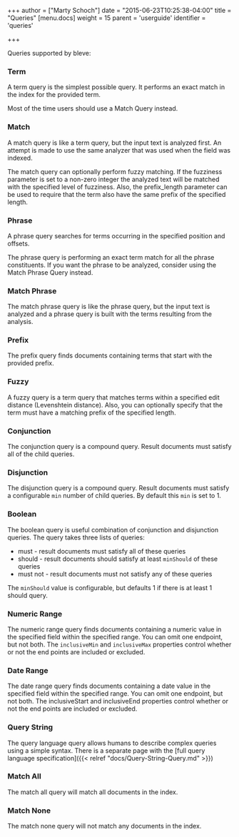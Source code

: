 +++
author = ["Marty Schoch"]
date = "2015-06-23T10:25:38-04:00"
title = "Queries"
[menu.docs]
weight = 15
parent = 'userguide'
identifier = 'queries'

+++

Queries supported by bleve:

### Term

A term query is the simplest possible query.  It performs an exact match in the index for the provided term.

Most of the time users should use a Match Query instead.

### Match

A match query is like a term query, but the input text is analyzed first.  An attempt is made to use the same analyzer that was used when the field was indexed.

The match query can optionally perform fuzzy matching.  If the fuzziness parameter is set to a non-zero integer the analyzed text will be matched with the specified level of fuzziness.  Also, the prefix_length parameter can be used to require that the term also have the same prefix of the specified length.

### Phrase

A phrase query searches for terms occurring in the specified position and offsets.

The phrase query is performing an exact term match for all the phrase constituents.  If you want the phrase to be analyzed, consider using the Match Phrase Query instead.

### Match Phrase

The match phrase query is like the phrase query, but the input text is analyzed and a phrase query is built with the terms resulting from the analysis.

### Prefix

The prefix query finds documents containing terms that start with the provided prefix.

### Fuzzy

A fuzzy query is a term query that matches terms within a specified edit distance (Levenshtein distance).  Also, you can optionally specify that the term must have a matching prefix of the specified length.

### Conjunction

The conjunction query is a compound query.  Result documents must satisfy all of the child queries.

### Disjunction

The disjunction query is a compound query.  Result documents must satisfy a configurable `min` number of child queries.  By default this `min` is set to 1.

### Boolean

The boolean query is useful combination of conjunction and disjunction queries.  The query takes three lists of queries:

* must - result documents must satisfy all of these queries
* should - result documents should satisfy at least `minShould` of these queries
* must not - result documents must not satisfy any of these queries

The `minShould` value is configurable, but defaults 1 if there is at least 1 should query.

### Numeric Range

The numeric range query finds documents containing a numeric value in the specified field within the specified range.  You can omit one endpoint, but not both.  The `inclusiveMin` and `inclusiveMax` properties control whether or not the end points are included or excluded.

### Date Range

The date range query finds documents containing a date value in the specified field within the specified range. You can omit one endpoint, but not both. The inclusiveStart and inclusiveEnd properties control whether or not the end points are included or excluded.

### Query String

The query language query allows humans to describe complex queries using a simple syntax.  There is a separate page with the [full query language specification]({{< relref "docs/Query-String-Query.md" >}})

### Match All

The match all query will match all documents in the index.

### Match None

The match none query will not match any documents in the index.